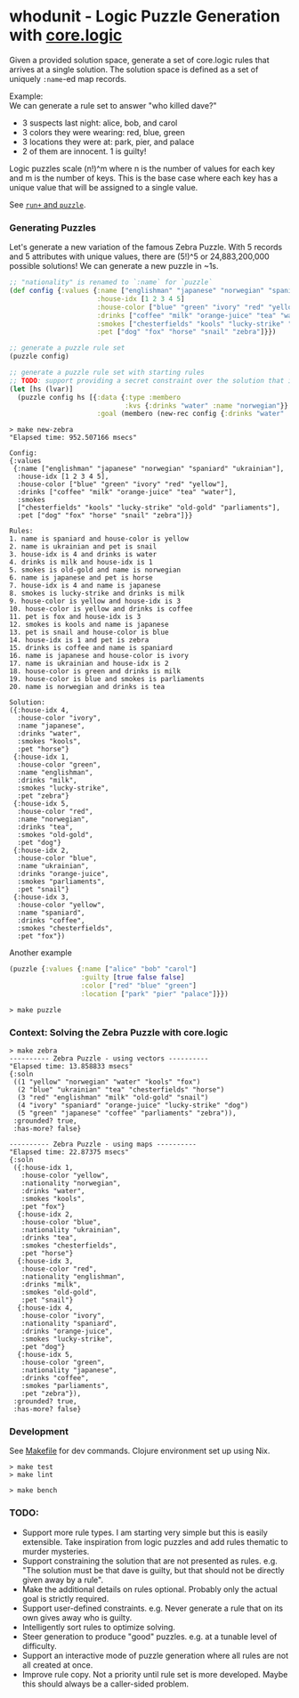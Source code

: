 # whodunit - Logic Puzzle Generation with [core.logic](https://github.com/clojure/core.logic)
Given a provided solution space, generate a set of core.logic rules that arrives at a single solution.
The solution space is defined as a set of uniquely `:name`-ed map records.

Example:<br>
We can generate a rule set to answer "who killed dave?"
* 3 suspects last night: alice, bob, and carol
* 3 colors they were wearing: red, blue, green
* 3 locations they were at: park, pier, and palace
* 2 of them are innocent. 1 is guilty!

Logic puzzles scale (n!)^m where n is the number of values for each key and m is the number of keys. This is the base case where each key has a unique value that will be assigned to a single value.

See [`run+` and `puzzle`](src/whodunit/core.clj).

### Generating Puzzles
Let's generate a new variation of the famous Zebra Puzzle. With 5 records and 5 attributes with unique values, there are (5!)^5 or 24,883,200,000 possible solutions! We can generate a new puzzle in ~1s.

```clojure
;; "nationality" is renamed to `:name` for `puzzle`
(def config {:values {:name ["englishman" "japanese" "norwegian" "spaniard" "ukrainian"]
                      :house-idx [1 2 3 4 5]
                      :house-color ["blue" "green" "ivory" "red" "yellow"]
                      :drinks ["coffee" "milk" "orange-juice" "tea" "water"]
                      :smokes ["chesterfields" "kools" "lucky-strike" "old-gold" "parliaments"]
                      :pet ["dog" "fox" "horse" "snail" "zebra"]}})

;; generate a puzzle rule set
(puzzle config)

;; generate a puzzle rule set with starting rules
;; TODO: support providing a secret constraint over the solution that is not directly exposed as a rule
(let [hs (lvar)]
  (puzzle config hs [{:data {:type :membero
                             :kvs {:drinks "water" :name "norwegian"}}
                      :goal (membero (new-rec config {:drinks "water" :name "norwegian"}) hs)}]))
```

```plaintext
> make new-zebra
"Elapsed time: 952.507166 msecs"

Config:
{:values
 {:name ["englishman" "japanese" "norwegian" "spaniard" "ukrainian"],
  :house-idx [1 2 3 4 5],
  :house-color ["blue" "green" "ivory" "red" "yellow"],
  :drinks ["coffee" "milk" "orange-juice" "tea" "water"],
  :smokes
  ["chesterfields" "kools" "lucky-strike" "old-gold" "parliaments"],
  :pet ["dog" "fox" "horse" "snail" "zebra"]}}

Rules:
1. name is spaniard and house-color is yellow
2. name is ukrainian and pet is snail
3. house-idx is 4 and drinks is water
4. drinks is milk and house-idx is 1
5. smokes is old-gold and name is norwegian
6. name is japanese and pet is horse
7. house-idx is 4 and name is japanese
8. smokes is lucky-strike and drinks is milk
9. house-color is yellow and house-idx is 3
10. house-color is yellow and drinks is coffee
11. pet is fox and house-idx is 3
12. smokes is kools and name is japanese
13. pet is snail and house-color is blue
14. house-idx is 1 and pet is zebra
15. drinks is coffee and name is spaniard
16. name is japanese and house-color is ivory
17. name is ukrainian and house-idx is 2
18. house-color is green and drinks is milk
19. house-color is blue and smokes is parliaments
20. name is norwegian and drinks is tea

Solution:
({:house-idx 4,
  :house-color "ivory",
  :name "japanese",
  :drinks "water",
  :smokes "kools",
  :pet "horse"}
 {:house-idx 1,
  :house-color "green",
  :name "englishman",
  :drinks "milk",
  :smokes "lucky-strike",
  :pet "zebra"}
 {:house-idx 5,
  :house-color "red",
  :name "norwegian",
  :drinks "tea",
  :smokes "old-gold",
  :pet "dog"}
 {:house-idx 2,
  :house-color "blue",
  :name "ukrainian",
  :drinks "orange-juice",
  :smokes "parliaments",
  :pet "snail"}
 {:house-idx 3,
  :house-color "yellow",
  :name "spaniard",
  :drinks "coffee",
  :smokes "chesterfields",
  :pet "fox"})
```

Another example

```clojure
(puzzle {:values {:name ["alice" "bob" "carol"]
                  :guilty [true false false]
                  :color ["red" "blue" "green"]
                  :location ["park" "pier" "palace"]}})
```

```plaintext
> make puzzle
```

### Context: Solving the Zebra Puzzle with core.logic

```plaintext
> make zebra
---------- Zebra Puzzle - using vectors ----------
"Elapsed time: 13.858833 msecs"
{:soln
 ((1 "yellow" "norwegian" "water" "kools" "fox")
  (2 "blue" "ukrainian" "tea" "chesterfields" "horse")
  (3 "red" "englishman" "milk" "old-gold" "snail")
  (4 "ivory" "spaniard" "orange-juice" "lucky-strike" "dog")
  (5 "green" "japanese" "coffee" "parliaments" "zebra")),
 :grounded? true,
 :has-more? false}

---------- Zebra Puzzle - using maps ----------
"Elapsed time: 22.87375 msecs"
{:soln
 ({:house-idx 1,
   :house-color "yellow",
   :nationality "norwegian",
   :drinks "water",
   :smokes "kools",
   :pet "fox"}
  {:house-idx 2,
   :house-color "blue",
   :nationality "ukrainian",
   :drinks "tea",
   :smokes "chesterfields",
   :pet "horse"}
  {:house-idx 3,
   :house-color "red",
   :nationality "englishman",
   :drinks "milk",
   :smokes "old-gold",
   :pet "snail"}
  {:house-idx 4,
   :house-color "ivory",
   :nationality "spaniard",
   :drinks "orange-juice",
   :smokes "lucky-strike",
   :pet "dog"}
  {:house-idx 5,
   :house-color "green",
   :nationality "japanese",
   :drinks "coffee",
   :smokes "parliaments",
   :pet "zebra"}),
 :grounded? true,
 :has-more? false}
```

### Development
See [Makefile](Makefile) for dev commands. Clojure environment set up using Nix.
```
> make test
> make lint

> make bench
```

### TODO:
* Support more rule types. I am starting very simple but this is easily extensible. Take inspiration from logic puzzles and add rules thematic to murder mysteries.
* Support constraining the solution that are not presented as rules. e.g. "The solution must be that dave is guilty, but that should not be directly given away by a rule".
* Make the additional details on rules optional. Probably only the actual goal is strictly required.
* Support user-defined constraints. e.g. Never generate a rule that on its own gives away who is guilty.
* Intelligently sort rules to optimize solving.
* Steer generation to produce "good" puzzles. e.g. at a tunable level of difficulty.
* Support an interactive mode of puzzle generation where all rules are not all created at once.
* Improve rule copy. Not a priority until rule set is more developed. Maybe this should always be a caller-sided problem.
